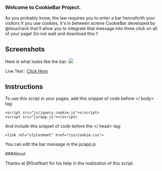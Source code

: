 ### Welcome to CookieBar Project.

As you probably know, the law requires you to enter a bar henceforth your visitors if you use cookies, it's in between screne CookieBar developed by @itouchack that'll allow you to integrate that message into three click on all of your page! Do not wait and download this !!

## Screenshots

Here is what looks like the bar:
![](http://puu.sh/bcXxA/a9249bfb76.png)

Live Test : [Click Here](http://itouchack.github.io/CookieBar/)

## Instructions

To use this script in your pages, add this snippet of code before </ body> tag:

```
<script src="js/jquery.cookie.js"></script>
<script src="js/app.js"></script>
```

And include this snippet of code before the </ head> tag:

```
<link rel="stylesheet" href="css/cookie.css">
```

You can edit the bar message in the js/app.js

###About

Thanks at @Grafikart for his help in the realization of this script.

